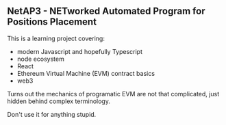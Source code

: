 ## NetAP3 - NETworked Automated Program for Positions Placement

This is a learning project covering:

* modern Javascript and hopefully Typescript
* node ecosystem
* React
* Ethereum Virtual Machine (EVM) contract basics
* web3

Turns out the mechanics of programatic EVM are not that complicated,
just hidden behind complex terminology.

Don't use it for anything stupid.
